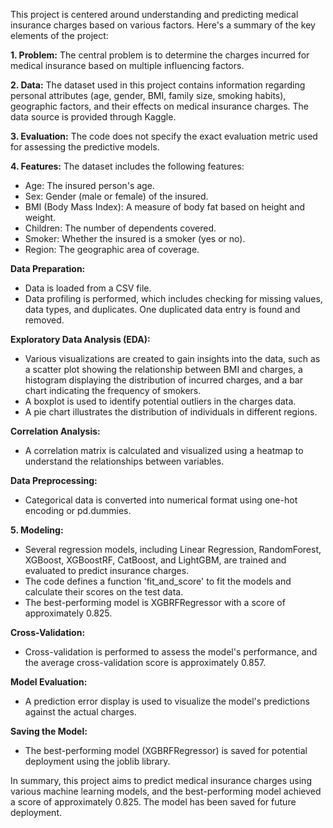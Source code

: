 This project is centered around understanding and predicting medical insurance charges based on various factors. Here's a summary of the key elements of the project:

**1. Problem:**
The central problem is to determine the charges incurred for medical insurance based on multiple influencing factors.

**2. Data:**
The dataset used in this project contains information regarding personal attributes (age, gender, BMI, family size, smoking habits), geographic factors, and their effects on medical insurance charges. The data source is provided through Kaggle.

**3. Evaluation:**
The code does not specify the exact evaluation metric used for assessing the predictive models.

**4. Features:**
The dataset includes the following features:
- Age: The insured person's age.
- Sex: Gender (male or female) of the insured.
- BMI (Body Mass Index): A measure of body fat based on height and weight.
- Children: The number of dependents covered.
- Smoker: Whether the insured is a smoker (yes or no).
- Region: The geographic area of coverage.

**Data Preparation:**
- Data is loaded from a CSV file.
- Data profiling is performed, which includes checking for missing values, data types, and duplicates. One duplicated data entry is found and removed.

**Exploratory Data Analysis (EDA):**
- Various visualizations are created to gain insights into the data, such as a scatter plot showing the relationship between BMI and charges, a histogram displaying the distribution of incurred charges, and a bar chart indicating the frequency of smokers.
- A boxplot is used to identify potential outliers in the charges data.
- A pie chart illustrates the distribution of individuals in different regions.

**Correlation Analysis:**
- A correlation matrix is calculated and visualized using a heatmap to understand the relationships between variables.

**Data Preprocessing:**
- Categorical data is converted into numerical format using one-hot encoding or pd.dummies.

**5. Modeling:**
- Several regression models, including Linear Regression, RandomForest, XGBoost, XGBoostRF, CatBoost, and LightGBM, are trained and evaluated to predict insurance charges.
- The code defines a function 'fit_and_score' to fit the models and calculate their scores on the test data.
- The best-performing model is XGBRFRegressor with a score of approximately 0.825.

**Cross-Validation:**
- Cross-validation is performed to assess the model's performance, and the average cross-validation score is approximately 0.857.

**Model Evaluation:**
- A prediction error display is used to visualize the model's predictions against the actual charges.

**Saving the Model:**
- The best-performing model (XGBRFRegressor) is saved for potential deployment using the joblib library.

In summary, this project aims to predict medical insurance charges using various machine learning models, and the best-performing model achieved a score of approximately 0.825. The model has been saved for future deployment.
